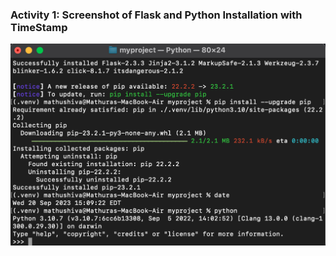 ### Activity 1: Screenshot of Flask and Python Installation with TimeStamp

![alt text](https://github.com/mathu-shiva/ECE444-F2023-Lab1/blob/main/Activity1SS.png)
